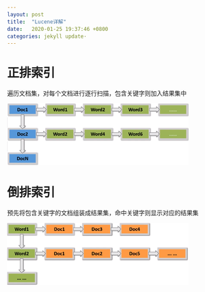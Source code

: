 ```yaml
---
layout: post
title:  "Lucene详解"
date:   2020-01-25 19:37:46 +0800
categories: jekyll update·
---
```


#	正排索引

遍历文档集，对每个文档进行逐行扫描，包含关键字则加入结果集中

![正排索引](/images/正排索引.png)

# 倒排索引

预先将包含关键字的文档组装成结果集，命中关键字则显示对应的结果集

![倒排索引](/images/倒排索引.png)

